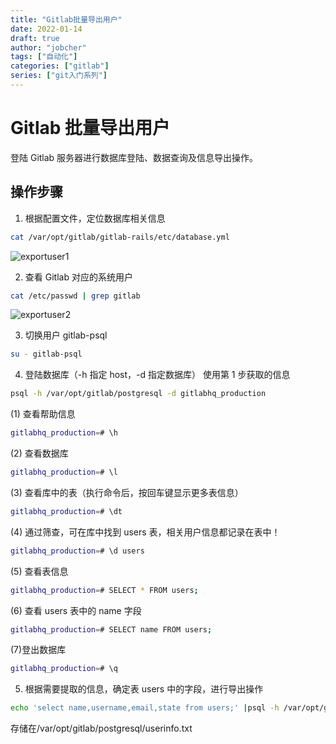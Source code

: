 ```yaml
---
title: "Gitlab批量导出用户"
date: 2022-01-14
draft: true
author: "jobcher"
tags: ["自动化"]
categories: ["gitlab"]
series: ["git入门系列"]
---
```


# Gitlab 批量导出用户

登陆 Gitlab 服务器进行数据库登陆、数据查询及信息导出操作。

## 操作步骤

1. 根据配置文件，定位数据库相关信息

```sh
cat /var/opt/gitlab/gitlab-rails/etc/database.yml
```

![exportuser1](/images/exportuser1.png)

2. 查看 Gitlab 对应的系统用户

```sh
cat /etc/passwd | grep gitlab
```

![exportuser2](/images/exportuser2.png)

3. 切换用户 gitlab-psql

```sh
su - gitlab-psql
```

4. 登陆数据库（-h 指定 host，-d 指定数据库） 使用第 1 步获取的信息

```sh
psql -h /var/opt/gitlab/postgresql -d gitlabhq_production
```

(1) 查看帮助信息

```sh
gitlabhq_production=# \h
```

(2) 查看数据库

```sh
gitlabhq_production=# \l
```

(3) 查看库中的表（执行命令后，按回车键显示更多表信息）

```sh
gitlabhq_production=# \dt
```

(4) 通过筛查，可在库中找到 users 表，相关用户信息都记录在表中！

```sh
gitlabhq_production=# \d users
```

(5) 查看表信息

```sh
gitlabhq_production=# SELECT * FROM users;
```

(6) 查看 users 表中的 name 字段

```sh
gitlabhq_production=# SELECT name FROM users;
```

(7)登出数据库

```sh
gitlabhq_production=# \q
```

5. 根据需要提取的信息，确定表 users 中的字段，进行导出操作

```sh
echo 'select name,username,email,state from users;' |psql -h /var/opt/gitlab/postgresql -d gitlabhq_production > userinfo.txt
```

存储在/var/opt/gitlab/postgresql/userinfo.txt
